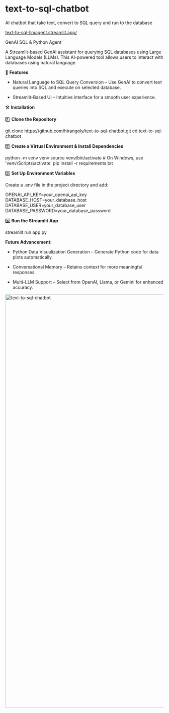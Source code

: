 # text-to-sql-chatbot
AI chatbot that take text, convert to SQL query and run to the database

[text-to-sql-llmagent.streamlit.app/](https://text-to-sql-chatbot.streamlit.app/)

GenAI SQL & Python Agent

A Streamlit-based GenAI assistant for querying SQL databases using Large Language Models (LLMs). This AI-powered tool allows users to interact with databases using natural language.

🚀 **Features**

* Natural Language to SQL Query Conversion – Use GenAI to convert text queries into SQL and execute on selected database.

* Streamlit-Based UI – Intuitive interface for a smooth user experience.

🛠 **Installation**

1️⃣ **Clone the Repository**

git clone https://github.com/hirangoly/text-to-sql-chatbot.git 
cd text-to-sql-chatbot

2️⃣ **Create a Virtual Environment & Install Dependencies**

python -m venv venv source venv/bin/activate # On Windows, use 'venv\Scripts\activate' pip install -r requirements.txt

3️⃣ **Set Up Environment Variables**

Create a .env file in the project directory and add:

OPENAI_API_KEY=your_openai_api_key DATABASE_HOST=your_database_host DATABASE_USER=your_database_user DATABASE_PASSWORD=your_database_password

4️⃣ **Run the Streamlit App**

streamlit run app.py

**Future Advancement:**

* Python Data Visualization Generation – Generate Python code for data plots automatically.

* Conversational Memory – Retains context for more meaningful responses.

* Multi-LLM Support – Select from OpenAI, Llama, or Gemini for enhanced accuracy.

<img width="1315" alt="text-to-sql-chatbot" src="https://github.com/user-attachments/assets/35de1577-81de-423e-95dd-e2dfc9999212" />


